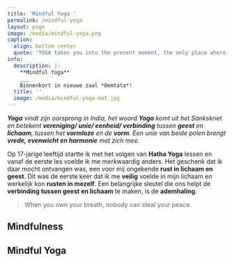 ```yaml
---
title: 'Mindful Yoga '
permalink: /mindful-yoga
layout: page
image: /media/mindful-yoga.png
caption:
  align: bottom center
  quote: 'YOGA takes you into the present moment, the only place where life exists.'
info:
  description: |-
    **Mindful Yoga** 
    ___
    Binnenkort in nieuwe zaal *Oemtata*!
  title: ''
  image: /media/mindful-yoga-mat.jpg
---
```


_**Yoga** vindt zijn oorsprong in India, het woord **Yoga** komt uit het Sankskriet en betekent **vereniging/ unie/ eenheid/ verbinding** tussen **geest** en **lichaam**, tussen het **vormloze** en de **vorm**. Een unie van beide polen brengt **vrede, evenwicht en harmonie** met zich mee._

Op 17-jarige leeftijd startte ik met het volgen van **Hatha Yoga** lessen en vanaf de eerste les voelde ik me merkwaardig anders. Het geschenk dat ik daar mocht ontvangen was, een voor mij ongekende **rust in lichaam en geest**. Dit was de eerste keer dat ik me **veilig** voelde in mijn lichaam en werkelijk kon **rusten in mezelf**.  Een belangrijke sleutel die ons helpt de **verbinding tussen geest en lichaam** te maken, is de **ademhaling**. 

> When you own your breath, nobody can steal your peace.

## Mindfulness

## Mindful Yoga
